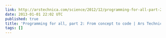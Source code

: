 ```yaml
---
link: http://arstechnica.com/science/2012/12/programming-for-all-part-2-from-concept-to-code/
date: 2013-01-01 22:02 UTC
published: true
title: 'Programming for all, part 2: From concept to code | Ars Technica'
tags: []
---
```



